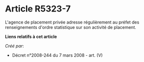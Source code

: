 # Article R5323-7

L'agence de placement privée adresse régulièrement au préfet des renseignements d'ordre statistique sur son activité de
placement.

**Liens relatifs à cet article**

_Créé par_:

  - Décret n°2008-244 du 7 mars 2008 - art. (V)
